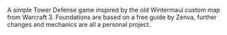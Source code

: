 A simple Tower Defense game inspired by the old Wintermaul custom map from Warcraft 3. Foundations are based on a free guide by Zenva, further changes and mechanics are all a personal project.
